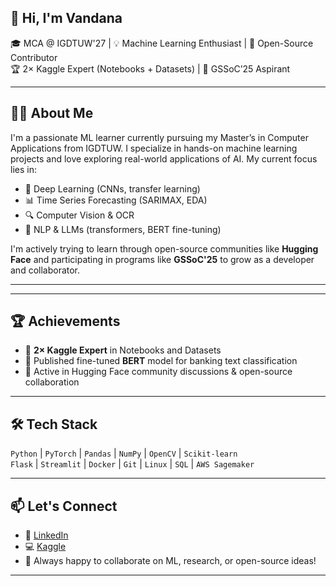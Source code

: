
## 👋 Hi, I'm Vandana

🎓 MCA @ IGDTUW'27 | 💡 Machine Learning Enthusiast | 🤖 Open-Source Contributor  
🏆 2× Kaggle Expert (Notebooks + Datasets) | 🤝 GSSoC’25 Aspirant

---

## 👩‍💻 About Me

I'm a passionate ML learner currently pursuing my Master’s in Computer Applications from IGDTUW. I specialize in hands-on machine learning projects and love exploring real-world applications of AI. My current focus lies in:

- 🤖 Deep Learning (CNNs, transfer learning)
- 📊 Time Series Forecasting (SARIMAX, EDA)
- 🔍 Computer Vision & OCR
- 💬 NLP & LLMs (transformers, BERT fine-tuning)

I'm actively trying to learn through open-source communities like **Hugging Face** and participating in programs like **GSSoC'25** to grow as a developer and collaborator.

---



---

## 🏆 Achievements

- 🥇 **2× Kaggle Expert** in Notebooks and Datasets
- 🌟 Published fine-tuned **BERT** model for banking text classification
- 💬 Active in Hugging Face community discussions & open-source collaboration

---

## 🛠 Tech Stack

`Python` | `PyTorch` | `Pandas` | `NumPy` | `OpenCV` | `Scikit-learn`  
`Flask` | `Streamlit` | `Docker` | `Git` | `Linux` | `SQL` | `AWS Sagemaker`

---

## 📫 Let's Connect

- 🔗 [LinkedIn](https://www.linkedin.com/in/sharmax-vandana/)
- 💻 [Kaggle](https://www.kaggle.com/vandana12911)
- 🧠 Always happy to collaborate on ML, research, or open-source ideas!

---

<!--*Let’s build cool, impactful AI together!** 🚀

<!--
**sharmax-vandana/sharmax-vandana** is a ✨ _special_ ✨ repository because its `README.md` (this file) appears on your GitHub profile.

Here are some ideas to get you started:

- 🔭 I’m currently working on ...
- 🌱 I’m currently learning ...
- 👯 I’m looking to collaborate on ...
- 🤔 I’m looking for help with ...
- 💬 Ask me about ...
- 📫 How to reach me: ...
- 😄 Pronouns: ...
- ⚡ Fun fact: ...
-->

